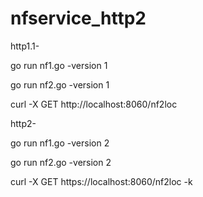 # nfservice_http2

http1.1-

go run nf1.go -version 1

go run nf2.go -version 1

curl -X GET http://localhost:8060/nf2loc

http2-

go run nf1.go -version 2

go run nf2.go -version 2

curl -X GET https://localhost:8060/nf2loc -k
